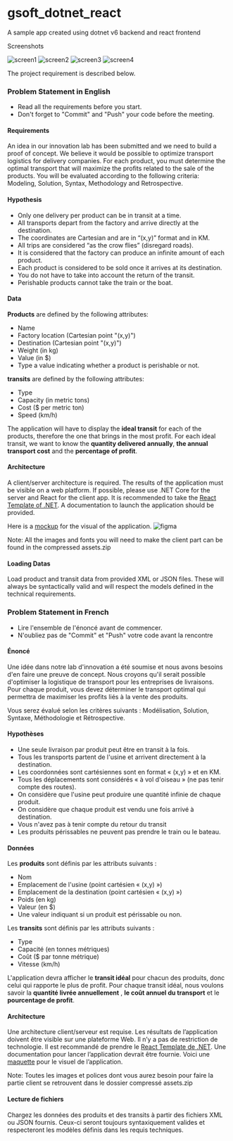 # gsoft_dotnet_react
A sample app created using dotnet v6 backend and react frontend

Screenshots

![screen1](https://raw.githubusercontent.com/ajaichemmanam/gsoft_dotnet_react/main/Screenshots/screen1.png)
![screen2](https://raw.githubusercontent.com/ajaichemmanam/gsoft_dotnet_react/main/Screenshots/screen2.png)
![screen3](https://raw.githubusercontent.com/ajaichemmanam/gsoft_dotnet_react/main/Screenshots/screen3.png)
![screen4](https://raw.githubusercontent.com/ajaichemmanam/gsoft_dotnet_react/main/Screenshots/screen4.png)


The project requirement is described below.

### Problem Statement in English

- Read all the requirements before you start.
- Don't forget to "Commit" and "Push" your code before the meeting.

#### Requirements

An idea in our innovation lab has been submitted and we need to build a proof of concept. We believe it would be possible to optimize transport logistics for delivery companies. For each product, you must determine the optimal transport that will maximize the profits related to the sale of the products. You will be evaluated according to the following criteria: Modeling, Solution, Syntax, Methodology and Retrospective.

#### Hypothesis

- Only one delivery per product can be in transit at a time. 
- All transports depart from the factory and arrive directly at the destination. 
- The coordinates are Cartesian and are in “(x,y)” format and in KM. 
- All trips are considered “as the crow flies” (disregard roads). 
- It is considered that the factory can produce an infinite amount of each product. 
- Each product is considered to be sold once it arrives at its destination. 
- You do not have to take into account the return of the transit. 
- Perishable products cannot take the train or the boat.

#### Data

**Products** are defined by the following attributes: 
- Name 
- Factory location (Cartesian point "(x,y)") 
- Destination (Cartesian point "(x,y)") 
- Weight (in kg) 
- Value (in $) 
- Type a value indicating whether a product is perishable or not.

**transits** are defined by the following attributes: 

- Type
- Capacity (in metric tons)
- Cost ($ per metric ton)
- Speed (km/h)

The application will have to display the **ideal transit** for each of the products, therefore the one that brings in the most profit. For each ideal transit, we want to know the **quantity delivered annually**, **the annual transport cost** and the **percentage of profit**.

#### Architecture
A client/server architecture is required. The results of the application must be visible on a web platform.  If possible, please use .NET Core for the server and React for the client app. It is recommended to take the [React Template of .NET](https://docs.microsoft.com/en-us/aspnet/core/client-side/spa/react). A documentation to launch the application should be provided. 

Here is a [mockup](https://www.figma.com/file/XYRJIIYlpCJPyqJm9jSKOq/%5Bmaster%5D-Worksample-Developer?node-id=0%3A1) for the visual of the application.
![figma](https://raw.githubusercontent.com/ajaichemmanam/gsoft_dotnet_react/main/Screenshots/figma.png)

Note: All the images and fonts you will need to make the client part can be found in the compressed assets.zip

#### Loading Datas
Load product and transit data from provided XML or JSON files. These will always be syntactically valid and will respect the models defined in the technical requirements.

### Problem Statement in French


- Lire l'ensemble de l'énoncé avant de commencer.
- N'oubliez pas de "Commit" et "Push" votre code avant la rencontre

#### Énoncé

Une idée dans notre lab d'innovation a été soumise et nous avons besoins d'en faire une preuve de concept. Nous croyons qu'il serait possible d'optimiser la logistique de transport pour les entreprises de livraisons. Pour chaque produit, vous devez déterminer le transport optimal qui permettra de maximiser les profits liés à la vente des produits.

Vous serez évalué selon les critères suivants : Modélisation, Solution, Syntaxe, Méthodologie et Rétrospective.

#### Hypothèses

- Une seule livraison par produit peut être en transit à la fois.
- Tous les transports partent de l'usine et arrivent directement à la destination.
- Les coordonnées sont cartésiennes sont en format « (x,y) » et en KM.
- Tous les déplacements sont considérés « à vol d'oiseau » (ne pas tenir compte des routes).
- On considère que l'usine peut produire une quantité infinie de chaque produit.
- On considère que chaque produit est vendu une fois arrivé à destination.
- Vous n'avez pas à tenir compte du retour du transit
- Les produits périssables ne peuvent pas prendre le train ou le bateau.

#### Données

Les **produits** sont définis par les attributs suivants :

- Nom
- Emplacement de l'usine (point cartésien « (x,y) »)
- Emplacement de la destination (point cartésien « (x,y) »)
- Poids (en kg)
- Valeur (en $)
- Une valeur indiquant si un produit est périssable ou non.

Les **transits** sont définis par les attributs suivants :

- Type
- Capacité (en tonnes métriques)
- Coût ($ par tonne métrique)
- Vitesse (km/h)

L'application devra afficher le **transit idéal** pour chacun des produits, donc celui qui rapporte le plus de profit. Pour chaque transit idéal, nous voulons savoir la **quantité livrée annuellement** , **le coût annuel du transport** et le **pourcentage de profit**.

#### Architecture 
Une architecture client/serveur est requise. Les résultats de l’application doivent être visible sur une plateforme Web. Il n’y a pas de restriction de technologie. Il est recommandé de prendre le [React Template de .NET](https://docs.microsoft.com/en-us/aspnet/core/client-side/spa/react). Une documentation pour lancer l’application devrait être fournie. Voici une [maquette](https://www.figma.com/file/XYRJIIYlpCJPyqJm9jSKOq/%5Bmaster%5D-Worksample-Developer?node-id=0%3A1) pour le visuel de l’application. 

Note: Toutes les images et polices dont vous aurez besoin pour faire la partie client se retrouvent dans le dossier compressé assets.zip

#### Lecture de fichiers
Chargez les données des produits et des transits à partir des fichiers XML ou JSON fournis. Ceux-ci seront toujours syntaxiquement valides et respecteront les modèles définis dans les requis techniques.
